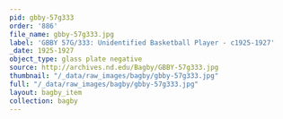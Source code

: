 ```yaml
---
pid: gbby-57g333
order: '886'
file_name: gbby-57g333.jpg
label: 'GBBY 57G/333: Unidentified Basketball Player - c1925-1927'
_date: 1925-1927
object_type: glass plate negative
source: http://archives.nd.edu/Bagby/GBBY-57g333.jpg
thumbnail: "/_data/raw_images/bagby/gbby-57g333.jpg"
full: "/_data/raw_images/bagby/gbby-57g333.jpg"
layout: bagby_item
collection: bagby
---
```

